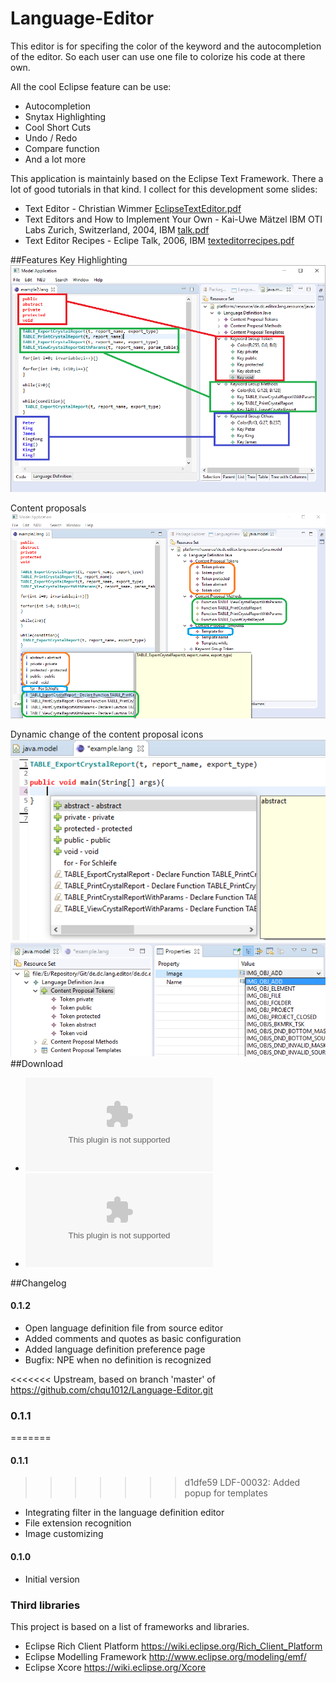 # Language-Editor
This editor is for specifing the color of the keyword and the autocompletion of the editor. So each user can use one file to colorize his code at there own.

All the cool Eclipse feature can be use:
* Autocompletion
* Snytax Highlighting
* Cool Short Cuts
* Undo / Redo
* Compare function
* And a lot more

This application is maintainly based on the Eclipse Text Framework. There a lot of good tutorials in that kind. I collect for this development some slides:
* Text Editor - Christian Wimmer [EclipseTextEditor.pdf](https://github.com/chqu1012/Language-Editor/blob/master/de.dc.editor.lang.wiki/tutorials/EclipseTextEditor.pdf)
* Text Editors and How to Implement Your Own - Kai-Uwe Mätzel IBM OTI Labs Zurich, Switzerland, 2004, IBM [talk.pdf](https://github.com/chqu1012/Language-Editor/blob/master/de.dc.editor.lang.wiki/tutorials/talk.pdf)
* Text Editor Recipes - Eclipe Talk, 2006, IBM [texteditorrecipes.pdf](https://github.com/chqu1012/Language-Editor/blob/master/de.dc.editor.lang.wiki/tutorials/texteditorrecipes.pdf)

##Features
Key Highlighting
![Key Highlighting](https://github.com/chqu1012/Language-Editor/blob/master/de.dc.editor.lang.wiki/images/key-highlighting.png "Key Highlighting")

Content proposals
![Content Proposals](https://github.com/chqu1012/Language-Editor/blob/master/de.dc.editor.lang.wiki/images/content-proposals.png "Content Proposalsg")

Dynamic change of the content proposal icons
![Content Proposals](https://github.com/chqu1012/Language-Editor/blob/master/de.dc.editor.lang.wiki/images/content-proposal-image.png "Content Proposalsg")
![Content Proposals](https://github.com/chqu1012/Language-Editor/blob/master/de.dc.editor.lang.wiki/images/content-proposal-item-image.png "Content Proposalsg")
##Download
* ![v0.1.2](https://github.com/chqu1012/Language-Editor/blob/master/de.dc.editor.lang.wiki/binaries/de.dc.editor.lang.model.editor-0.1.2-20170118-1935.zip)
* ![v0.1.0](https://github.com/chqu1012/Language-Editor/blob/master/de.dc.editor.lang.wiki/binaries/de.dc.editor.lang.model.editor-0.1.0-20170117-1955.zip)

##Changelog

#### 0.1.2
* Open language definition file from source editor
* Added comments and quotes as basic configuration
* Added language definition preference page
* Bugfix: NPE when no definition is recognized

<<<<<<< Upstream, based on branch 'master' of https://github.com/chqu1012/Language-Editor.git
### 0.1.1
=======
#### 0.1.1
>>>>>>> d1dfe59 LDF-00032: Added popup for templates
* Integrating filter in the language definition editor
* File extension recognition
* Image customizing

#### 0.1.0
* Initial version

### Third libraries
This project is based on a list of frameworks and libraries.
* Eclipse Rich Client Platform https://wiki.eclipse.org/Rich_Client_Platform
* Eclipse Modelling Framework http://www.eclipse.org/modeling/emf/
* Eclipse Xcore https://wiki.eclipse.org/Xcore
